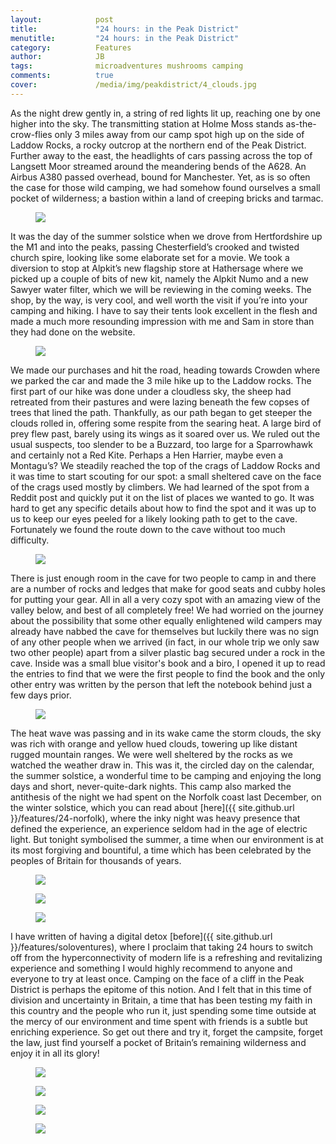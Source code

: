 ```yaml
---
layout:            post
title:             "24 hours: in the Peak District"
menutitle:         "24 hours: in the Peak District"
category:          Features
author:            JB
tags:              microadventures mushrooms camping
comments:          true
cover:             /media/img/peakdistrict/4_clouds.jpg
---
```


<div class="bg-scroll" style="background-image: url('{{ site.github.url }}/media/img/peakdistrict/cave_view.jpg')"></div>

As the night drew gently in, a string of red lights lit up, reaching one by one higher into the sky. The transmitting station at Holme Moss stands as-the-crow-flies only 3 miles away from our camp spot high up on the side of Laddow Rocks, a rocky outcrop at the northern end of the Peak District. Further away to the east, the headlights of cars passing across the top of Langsett Moor streamed around the meandering bends of the A628. An Airbus A380 passed overhead, bound for Manchester. Yet, as is so often the case for those wild camping, we had somehow found ourselves a small pocket of wilderness; a bastion within a land of creeping bricks and tarmac.

<figure>
<img src="{{ site.github.url }}/media/img/peakdistrict/1_valley.jpg" />
</figure>

It was the day of the summer solstice when we drove from Hertfordshire up the M1 and into the peaks, passing Chesterfield’s crooked and twisted church spire, looking like some elaborate set for a movie. We took a diversion to stop at Alpkit’s new flagship store at Hathersage where we picked up a couple of bits of new kit, namely the Alpkit Numo and a new Sawyer water filter, which we will be reviewing in the coming weeks. The shop, by the way, is very cool, and well worth the visit if you’re into your camping and hiking. I have to say their tents look excellent in the flesh and made a much more resounding impression with me and Sam in store than they had done on the website. 

<figure>
<img src="{{ site.github.url }}/media/img/peakdistrict/2_river.jpg" />
</figure>

We made our purchases and hit the road, heading towards Crowden where we parked the car and made the 3 mile hike up to the Laddow rocks. The first part of our hike was done under a cloudless sky, the sheep had retreated from their pastures and were lazing beneath the few copses of trees that lined the path. Thankfully, as our path began to get steeper the clouds rolled in, offering some respite from the searing heat. A large bird of prey flew past, barely using its wings as it soared over us. We ruled out the usual suspects, too slender to be a Buzzard, too large for a Sparrowhawk and certainly not a Red Kite. Perhaps a Hen Harrier, maybe even a Montagu’s?  We steadily reached the top of the crags of Laddow Rocks and it was time to start scouting for our spot: a small sheltered cave on the face of the crags used mostly by climbers. We had learned of the spot from a Reddit post and quickly put it on the list of places we wanted to go. It was hard to get any specific details about how to find the spot and it was up to us to keep our eyes peeled for a likely looking path to get to the cave. Fortunately we found the route down to the cave without too much difficulty. 

<figure>
<img src="{{ site.github.url }}/media/img/peakdistrict/3_cave.jpg" />
</figure>

There is just enough room in the cave for two people to camp in and there are a number of rocks and ledges that make for good seats and cubby holes for putting your gear. All in all a very cozy spot with an amazing view of the valley below, and best of all completely free! We had worried on the journey about the possibility that some other equally enlightened wild campers may already have nabbed the cave for themselves but luckily there was no sign of any other people when we arrived (in fact, in our whole trip we only saw two other people) apart from a silver plastic bag secured under a rock in the cave. Inside was a small blue visitor's book and a biro, I opened it up to read the entries to find that we were the first people to find the book and the only other entry was written by the person that left the notebook behind just a few days prior.

<figure>
<img src="{{ site.github.url }}/media/img/peakdistrict/4_clouds.jpg" />
</figure>

The heat wave was passing and in its wake came the storm clouds, the sky was rich with orange and yellow hued clouds, towering up like distant rugged mountain ranges. We were well sheltered by the rocks as we watched the weather draw in. This was it, the circled day on the calendar, the summer solstice, a wonderful time to be camping and enjoying the long days and short, never-quite-dark nights. This camp also marked the antithesis of the night we had spent on the Norfolk coast last December, on the winter solstice, which you can read about [here]({{ site.github.url }}/features/24-norfolk), where the inky night was heavy presence that defined the experience, an experience seldom had in the age of electric light. But tonight symbolised the summer, a time when our environment is at its most forgiving and bountiful, a time which has been celebrated by the peoples of Britain for thousands of years. 

<div class="album">
    <figure>
        <img src="{{ site.github.url }}/media/img/peakdistrict/album_1.jpg" />
    </figure>
    <figure>
        <img src="{{ site.github.url }}/media/img/peakdistrict/album_2.jpg" />
    </figure>
    <figure>
        <img src="{{ site.github.url }}/media/img/peakdistrict/album_3.jpg" />
    </figure>
</div>

I have written of having a digital detox [before]({{ site.github.url }}/features/soloventures), where I proclaim that taking 24 hours to switch off from the hyperconnectivity of modern life is a refreshing and revitalizing experience and something I would highly recommend to anyone and everyone to try at least once. Camping on the face of a cliff in the Peak District is perhaps the epitome of this notion. And I felt that in this time of division and uncertainty in Britain, a time that has been testing my faith in this country and the people who run it, just spending some time outside at the mercy of our environment and time spent with friends is a subtle but enriching experience. So get out there and try it, forget the campsite, forget the law, just find yourself a pocket of Britain’s remaining wilderness and enjoy it in all its glory!    

<div class="album">
    <figure>
        <img src="{{ site.github.url }}/media/img/peakdistrict/album_4.jpg" />
    </figure>
    <figure>
        <img src="{{ site.github.url }}/media/img/peakdistrict/album_5.jpg" />
    </figure>
    <figure>
        <img src="{{ site.github.url }}/media/img/peakdistrict/album_6.jpg" />
    </figure>
    <figure>
        <img src="{{ site.github.url }}/media/img/peakdistrict/album_7.jpg" />
    </figure>
</div>